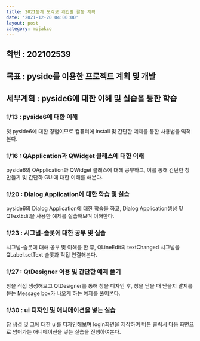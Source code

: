 ```yaml
---
title: 2021동계 모각코 개인별 활동 계획
date: '2021-12-20 04:00:00'
layout: post
category: mojakco
---
```


## 학번 : 202102539
## 목표 : pyside를 이용한 프로젝트 계획 및 개발
## 세부계획 : pyside6에 대한 이해 및 실습을 통한 학습
### 1/13 : pyside6에 대한 이해
첫 pyside6에 대한 경험이므로 컴퓨터에 install 및 간단한 예제를 통한 사용법을 익혀본다.
### 1/16 : QApplication과 QWidget 클래스에 대한 이해
pyside6의 QApplication과 QWidget 클래스에 대해 공부하고, 이를 통해 간단한 창 만들기 및 간단하 GUI에 대한 이해를 해본다.

### 1/20 : Dialog Application에 대한 학습 및 실습
pyside6의 Dialog Application에 대한 학습을 하고, Dialog Application생성 및 QTextEdit을 사용한 예제를 실습해보며 이해한다.

### 1/23 : 시그널-슬롯에 대한 공부 및 실습
시그널-슬롯에 대해 공부 및 이해를 한 후, QLineEdit의 textChanged 시그널을 QLabel.setText 슬롯과 직접 연결해본다.

### 1/27 : QtDesigner 이용 및 간단한 예제 풀기
창을 직접 생성해보고 QtDesigner를 통해 창을 디자인 후, 창을 닫을 때 닫을지 말지를 묻는 Message box가 나오게 하는 예제를 풀어본다.

### 1/30 : ui 디자인 및 애니메이션을 넣는 실습
창 생성 및 그에 대한 ui를 디자인해보며 login화면을 제작하여 버튼 클릭시 다음 화면으로 넘어가는 애니메이션을 넣는 실습을 진행하여본다.
